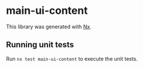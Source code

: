 # main-ui-content

This library was generated with [Nx](https://nx.dev).

## Running unit tests

Run `nx test main-ui-content` to execute the unit tests.
